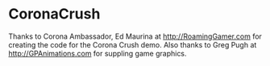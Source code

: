 CoronaCrush
===========
Thanks to Corona Ambassador, Ed Maurina at http://RoamingGamer.com for creating the code for the Corona Crush demo.
Also thanks to Greg Pugh at http://GPAnimations.com for suppling game graphics.